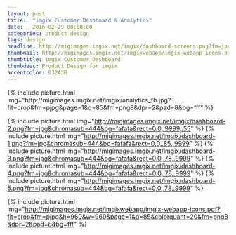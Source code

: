 ```yaml
---
layout: post
title:  "imgix Customer Dashboard & Analytics"
date:   2016-02-29 08:00:00
categories: product design
tags: design
headline: http://migimages.imgix.net/imgix/dashboard-screens.png?fm=jpg&chromasub=444&bg=fafafa
thumbnail: http://migimages.imgix.net/imgixwebapp/imgix-webapp-icons.pdf?fit=crop&fm=pjpg&h=320&w=320&page=1&q=85&colorquant=20&fm=png8&dpr=2&pad=8&bg=fff
thumbtitle: imgix Customer Dashboard
thumbdesc: Product Design for imgix
accentcolor: 032A3B
---
```


<section>
</section>
{% include picture.html img="http://migimages.imgix.net/imgix/analytics_fb.jpg?fit=crop&fm=pjpg&page=1&q=85&fm=png8&dpr=2&pad=8&bg=fff" %}


{% include picture.html img="http://migimages.imgix.net/imgix/dashboard-2.png?fm=jpg&chromasub=444&bg=fafafa&rect=0,0,.9999,.55" %}
{% include picture.html img="http://migimages.imgix.net/imgix/dashboard-1.png?fm=jpg&chromasub=444&bg=fafafa&rect=0,0,.85,.9999" %}
{% include picture.html img="http://migimages.imgix.net/imgix/dashboard-3.png?fm=jpg&chromasub=444&bg=fafafa&rect=0,0,.78,.9999" %}
{% include picture.html img="http://migimages.imgix.net/imgix/dashboard-4.png?fm=jpg&chromasub=444&bg=fafafa&rect=0,0,.78,.9999" %}
{% include picture.html img="http://migimages.imgix.net/imgix/dashboard-5.png?fm=jpg&chromasub=444&bg=fafafa&rect=0,0,.78,.9999" %}

{% include picture.html img="http://migimages.imgix.net/imgixwebapp/imgix-webapp-icons.pdf?fit=crop&fm=pjpg&h=960&w=960&page=1&q=85&colorquant=20&fm=png8&dpr=2&pad=8&bg=fff" %}



